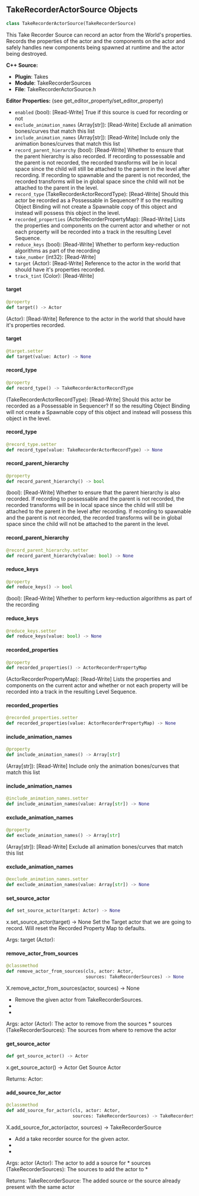## TakeRecorderActorSource Objects

```python
class TakeRecorderActorSource(TakeRecorderSource)
```

This Take Recorder Source can record an actor from the World's properties.
Records the properties of the actor and the components on the actor and safely
handles new components being spawned at runtime and the actor being destroyed.

**C++ Source:**

- **Plugin**: Takes
- **Module**: TakeRecorderSources
- **File**: TakeRecorderActorSource.h

**Editor Properties:** (see get_editor_property/set_editor_property)

- ``enabled`` (bool):  [Read-Write] True if this source is cued for recording or not
- ``exclude_animation_names`` (Array[str]):  [Read-Write] Exclude all animation bones/curves that match this list
- ``include_animation_names`` (Array[str]):  [Read-Write] Include only the animation bones/curves that match this list
- ``record_parent_hierarchy`` (bool):  [Read-Write] Whether to ensure that the parent hierarchy is also recorded. If recording to possessable and the parent is not recorded,
  the recorded transforms will be in local space since the child will still be attached to the parent in the level after
  recording.  If recording to spawnable and the parent is not recorded, the recorded transforms will be in global space
  since the child will not be attached to the parent in the level.
- ``record_type`` (TakeRecorderActorRecordType):  [Read-Write] Should this actor be recorded as a Possessable in Sequencer? If so the resulting Object Binding
  will not create a Spawnable copy of this object and instead will possess this object in the level.
- ``recorded_properties`` (ActorRecorderPropertyMap):  [Read-Write] Lists the properties and components on the current actor and whether or not each property will be
  recorded into a track in the resulting Level Sequence.
- ``reduce_keys`` (bool):  [Read-Write] Whether to perform key-reduction algorithms as part of the recording
- ``take_number`` (int32):  [Read-Write]
- ``target`` (Actor):  [Read-Write] Reference to the actor in the world that should have it's properties recorded.
- ``track_tint`` (Color):  [Read-Write]

<a id="unreal.TakeRecorderActorSource.target"></a>

#### target

```python
@property
def target() -> Actor
```

(Actor):  [Read-Write] Reference to the actor in the world that should have it's properties recorded.

<a id="unreal.TakeRecorderActorSource.target"></a>

#### target

```python
@target.setter
def target(value: Actor) -> None
```

<a id="unreal.TakeRecorderActorSource.record_type"></a>

#### record_type

```python
@property
def record_type() -> TakeRecorderActorRecordType
```

(TakeRecorderActorRecordType):  [Read-Write] Should this actor be recorded as a Possessable in Sequencer? If so the resulting Object Binding
will not create a Spawnable copy of this object and instead will possess this object in the level.

<a id="unreal.TakeRecorderActorSource.record_type"></a>

#### record_type

```python
@record_type.setter
def record_type(value: TakeRecorderActorRecordType) -> None
```

<a id="unreal.TakeRecorderActorSource.record_parent_hierarchy"></a>

#### record_parent_hierarchy

```python
@property
def record_parent_hierarchy() -> bool
```

(bool):  [Read-Write] Whether to ensure that the parent hierarchy is also recorded. If recording to possessable and the parent is not recorded,
the recorded transforms will be in local space since the child will still be attached to the parent in the level after
recording.  If recording to spawnable and the parent is not recorded, the recorded transforms will be in global space
since the child will not be attached to the parent in the level.

<a id="unreal.TakeRecorderActorSource.record_parent_hierarchy"></a>

#### record_parent_hierarchy

```python
@record_parent_hierarchy.setter
def record_parent_hierarchy(value: bool) -> None
```

<a id="unreal.TakeRecorderActorSource.reduce_keys"></a>

#### reduce_keys

```python
@property
def reduce_keys() -> bool
```

(bool):  [Read-Write] Whether to perform key-reduction algorithms as part of the recording

<a id="unreal.TakeRecorderActorSource.reduce_keys"></a>

#### reduce_keys

```python
@reduce_keys.setter
def reduce_keys(value: bool) -> None
```

<a id="unreal.TakeRecorderActorSource.recorded_properties"></a>

#### recorded_properties

```python
@property
def recorded_properties() -> ActorRecorderPropertyMap
```

(ActorRecorderPropertyMap):  [Read-Write] Lists the properties and components on the current actor and whether or not each property will be
recorded into a track in the resulting Level Sequence.

<a id="unreal.TakeRecorderActorSource.recorded_properties"></a>

#### recorded_properties

```python
@recorded_properties.setter
def recorded_properties(value: ActorRecorderPropertyMap) -> None
```

<a id="unreal.TakeRecorderActorSource.include_animation_names"></a>

#### include_animation_names

```python
@property
def include_animation_names() -> Array[str]
```

(Array[str]):  [Read-Write] Include only the animation bones/curves that match this list

<a id="unreal.TakeRecorderActorSource.include_animation_names"></a>

#### include_animation_names

```python
@include_animation_names.setter
def include_animation_names(value: Array[str]) -> None
```

<a id="unreal.TakeRecorderActorSource.exclude_animation_names"></a>

#### exclude_animation_names

```python
@property
def exclude_animation_names() -> Array[str]
```

(Array[str]):  [Read-Write] Exclude all animation bones/curves that match this list

<a id="unreal.TakeRecorderActorSource.exclude_animation_names"></a>

#### exclude_animation_names

```python
@exclude_animation_names.setter
def exclude_animation_names(value: Array[str]) -> None
```

<a id="unreal.TakeRecorderActorSource.set_source_actor"></a>

#### set_source_actor

```python
def set_source_actor(target: Actor) -> None
```

x.set_source_actor(target) -> None
Set the Target actor that we are going to record. Will reset the Recorded Property Map to defaults.

Args:
    target (Actor):

<a id="unreal.TakeRecorderActorSource.remove_actor_from_sources"></a>

#### remove_actor_from_sources

```python
@classmethod
def remove_actor_from_sources(cls, actor: Actor,
                              sources: TakeRecorderSources) -> None
```

X.remove_actor_from_sources(actor, sources) -> None
* Remove the given actor from TakeRecorderSources.
*
*

Args:
    actor (Actor): The actor to remove from the sources *
    sources (TakeRecorderSources): The sources from where to remove the actor

<a id="unreal.TakeRecorderActorSource.get_source_actor"></a>

#### get_source_actor

```python
def get_source_actor() -> Actor
```

x.get_source_actor() -> Actor
Get Source Actor

Returns:
    Actor:

<a id="unreal.TakeRecorderActorSource.add_source_for_actor"></a>

#### add_source_for_actor

```python
@classmethod
def add_source_for_actor(cls, actor: Actor,
                         sources: TakeRecorderSources) -> TakeRecorderSource
```

X.add_source_for_actor(actor, sources) -> TakeRecorderSource
* Add a take recorder source for the given actor.
*
*

Args:
    actor (Actor): The actor to add a source for *
    sources (TakeRecorderSources): The sources to add the actor to *

Returns:
    TakeRecorderSource: The added source or the source already present with the same actor

<a id="unreal.TakeRecorderCameraCutSource"></a>